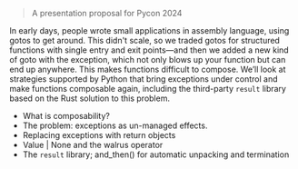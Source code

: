 > A presentation proposal for Pycon 2024

In early days, people wrote small applications in assembly language, using gotos to get around. This didn't scale, so we traded gotos for structured functions with single entry and exit points—and then we added a new kind of goto with the exception, which not only blows up your function but can end up anywhere. This makes functions difficult to compose. We’ll look at strategies supported by Python that bring exceptions under control and make functions composable again, including the third-party `result` library based on the Rust solution to this problem.

- What is composability?
- The problem: exceptions as un-managed effects.
- Replacing exceptions with return objects
- Value | None and the walrus operator
- The `result` library; and_then() for automatic unpacking and termination